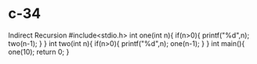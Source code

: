 # c-34
Indirect Recursion 
#include<stdio.h>
int one(int n){
    if(n>0){
        printf("%d",n);
        two(n-1);
    }
}
int two(int n){
    if(n>0){
            printf("%d",n);
            one(n-1);
        }
    }
    int main(){
        one(10);
        return 0;
    }
